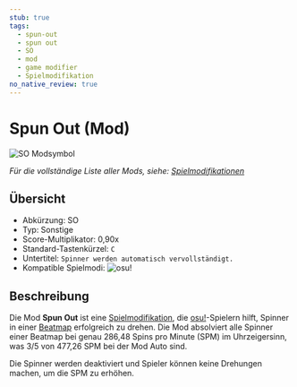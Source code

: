 ```yaml
---
stub: true
tags:
  - spun-out
  - spun out
  - SO
  - mod
  - game modifier
  - Spielmodifikation
no_native_review: true
---
```


# Spun Out (Mod)

![SO Modsymbol](/wiki/shared/mods/SO.png "Spun Out (SO) Modsymbol")

*Für die vollständige Liste aller Mods, siehe: [Spielmodifikationen](/wiki/Game_modifier)*

## Übersicht

- Abkürzung: SO
- Typ: Sonstige
- Score-Multiplikator: 0,90x
- Standard-Tastenkürzel: `C`
- Untertitel: `Spinner werden automatisch vervollständigt.`
- Kompatible Spielmodi: ![][osu!]

## Beschreibung

Die Mod **Spun Out** ist eine [Spielmodifikation](/wiki/Game_modifier), die [osu!](/wiki/Game_mode/osu!)-Spielern hilft, Spinner in einer [Beatmap](/wiki/Beatmap) erfolgreich zu drehen. Die Mod absolviert alle Spinner einer Beatmap bei genau 286,48 Spins pro Minute (SPM) im Uhrzeigersinn, was 3/5 von 477,26 SPM bei der Mod Auto sind.

Die Spinner werden deaktiviert und Spieler können keine Drehungen machen, um die SPM zu erhöhen.

[osu!]: /wiki/shared/mode/osu.png "osu!"
